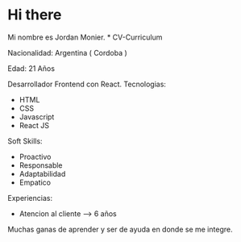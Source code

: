 # Hi there 
  Mi nombre es Jordan Monier.
    * CV-Curriculum
    
  Nacionalidad: 
    Argentina ( Cordoba )
  
  Edad: 21 Años
    
Desarrollador Frontend con React.
 Tecnologias: 
  * HTML
  * CSS
  * Javascript
  * React JS

 Soft Skills: 
  * Proactivo
  * Responsable
  * Adaptabilidad
  * Empatico
 
 Experiencias:
  * Atencion al cliente --> 6 años
  
  Muchas ganas de aprender y ser de ayuda en donde se me integre.
